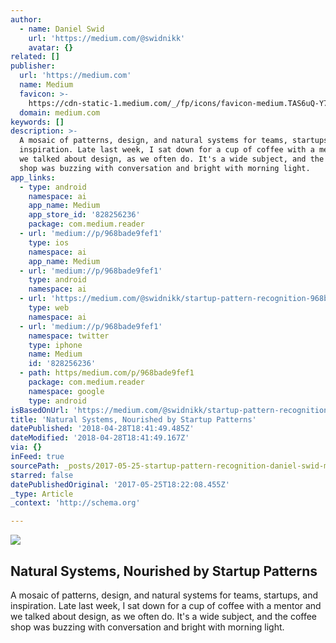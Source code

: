 ```yaml
---
author:
  - name: Daniel Swid
    url: 'https://medium.com/@swidnikk'
    avatar: {}
related: []
publisher:
  url: 'https://medium.com'
  name: Medium
  favicon: >-
    https://cdn-static-1.medium.com/_/fp/icons/favicon-medium.TAS6uQ-Y7kcKgi0xjcYHXw.ico
  domain: medium.com
keywords: []
description: >-
  A mosaic of patterns, design, and natural systems for teams, startups, and
  inspiration. Late last week, I sat down for a cup of coffee with a mentor and
  we talked about design, as we often do. It's a wide subject, and the coffee
  shop was buzzing with conversation and bright with morning light.
app_links:
  - type: android
    namespace: ai
    app_name: Medium
    app_store_id: '828256236'
    package: com.medium.reader
  - url: 'medium://p/968bade9fef1'
    type: ios
    namespace: ai
    app_name: Medium
  - url: 'medium://p/968bade9fef1'
    type: android
    namespace: ai
  - url: 'https://medium.com/@swidnikk/startup-pattern-recognition-968bade9fef1'
    type: web
    namespace: ai
  - url: 'medium://p/968bade9fef1'
    namespace: twitter
    type: iphone
    name: Medium
    id: '828256236'
  - path: https/medium.com/p/968bade9fef1
    package: com.medium.reader
    namespace: google
    type: android
isBasedOnUrl: 'https://medium.com/@swidnikk/startup-pattern-recognition-968bade9fef1'
title: 'Natural Systems, Nourished by Startup Patterns'
datePublished: '2018-04-28T18:41:49.485Z'
dateModified: '2018-04-28T18:41:49.167Z'
via: {}
inFeed: true
sourcePath: _posts/2017-05-25-startup-pattern-recognition-daniel-swid-medium.md
starred: false
datePublishedOriginal: '2017-05-25T18:22:08.455Z'
_type: Article
_context: 'http://schema.org'

---
```

<article style=""><img src="https://imgflo.herokuapp.com/graph/2b2431f8e7ba7b0/0ad85100ed6ce17883c21b9d8277f10a/noop.jpeg?input=https%3A%2F%2Fcdn-images-1.medium.com%2Fmax%2F1200%2F1*dOcP0PNJhEnMGu9yAvLOKw.jpeg" /><h1>Natural Systems, Nourished by Startup Patterns</h1><p>A mosaic of patterns, design, and natural systems for teams, startups, and inspiration. Late last week, I sat down for a cup of coffee with a mentor and we talked about design, as we often do. It's a wide subject, and the coffee shop was buzzing with conversation and bright with morning light.</p></article>